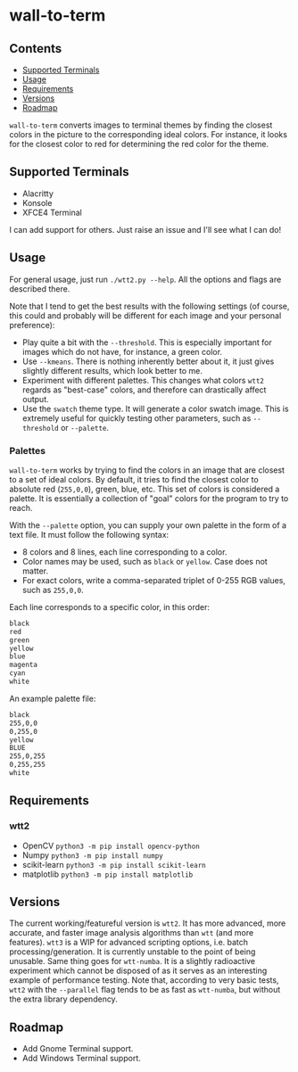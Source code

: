 # wall-to-term

## Contents
* [Supported Terminals](#supported-terminals)
* [Usage](#usage)
* [Requirements](#requirements)
* [Versions](#versions)
* [Roadmap](#roadmap)

`wall-to-term` converts images to terminal themes by finding the closest colors in the
picture to the corresponding ideal colors. For instance, it looks for the closest color to
red for determining the red color for the theme.

## Supported Terminals

* Alacritty
* Konsole
* XFCE4 Terminal

I can add support for others. Just raise an issue and I'll see what I can do!

## Usage

For general usage, just run `./wtt2.py --help`. All the options and flags are described
there.

Note that I tend to get the best results with the following settings (of course, this
could and probably will be different for each image and your personal preference):

* Play quite a bit with the `--threshold`. This is especially important for images which
  do not have, for instance, a green color.
* Use `--kmeans`. There is nothing inherently better about it, it just gives slightly
  different results, which look better to me.
* Experiment with different palettes. This changes what colors `wtt2` regards as
  "best-case" colors, and therefore can drastically affect output.
* Use the `swatch` theme type. It will generate a color swatch image. This is extremely
  useful for quickly testing other parameters, such as `--threshold` or `--palette`.

### Palettes

`wall-to-term` works by trying to find the colors in an image that are closest to a set of
ideal colors.  By default, it tries to find the closest color to absolute red (`255,0,0`),
green, blue, etc.  This set of colors is considered a palette. It is essentially a
collection of "goal" colors for the program to try to reach.

With the `--palette` option, you can supply your own palette in the form of a text file.
It must follow the following syntax:
* 8 colors and 8 lines, each line corresponding to a color.
* Color names may be used, such as `black` or `yellow`. Case does not matter.
* For exact colors, write a comma-separated triplet of 0-255 RGB values, such as `255,0,0`.

Each line corresponds to a specific color, in this order:
```txt
black
red
green
yellow
blue
magenta
cyan
white
```

An example palette file:
```txt
black
255,0,0
0,255,0
yellow
BLUE
255,0,255
0,255,255
white
```

## Requirements

### wtt2

* OpenCV `python3 -m pip install opencv-python`
* Numpy `python3 -m pip install numpy`
* scikit-learn `python3 -m pip install scikit-learn`
* matplotlib `python3 -m pip install matplotlib`


## Versions

The current working/featureful version is `wtt2`. It has more advanced, more accurate, and
faster image analysis algorithms than `wtt` (and more features).  `wtt3` is a WIP for
advanced scripting options, i.e. batch processing/generation. It is currently unstable to
the point of being unusable.  Same thing goes for `wtt-numba`. It is a slightly
radioactive experiment which cannot be disposed of as it serves as an interesting example
of performance testing. Note that, according to very basic tests, `wtt2` with the
`--parallel` flag tends to be as fast as `wtt-numba`, but without the extra library
dependency.

## Roadmap

* Add Gnome Terminal support.
* Add Windows Terminal support.
